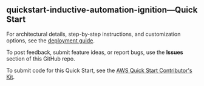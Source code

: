 
## quickstart-inductive-automation-ignition—Quick Start

For architectural details, step-by-step instructions, and customization options, see the [deployment guide](https://aws-quickstart.github.io/quickstart-inductive-automation-ignition/).

To post feedback, submit feature ideas, or report bugs, use the **Issues** section of this GitHub repo. 

To submit code for this Quick Start, see the [AWS Quick Start Contributor's Kit](https://aws-quickstart.github.io/).